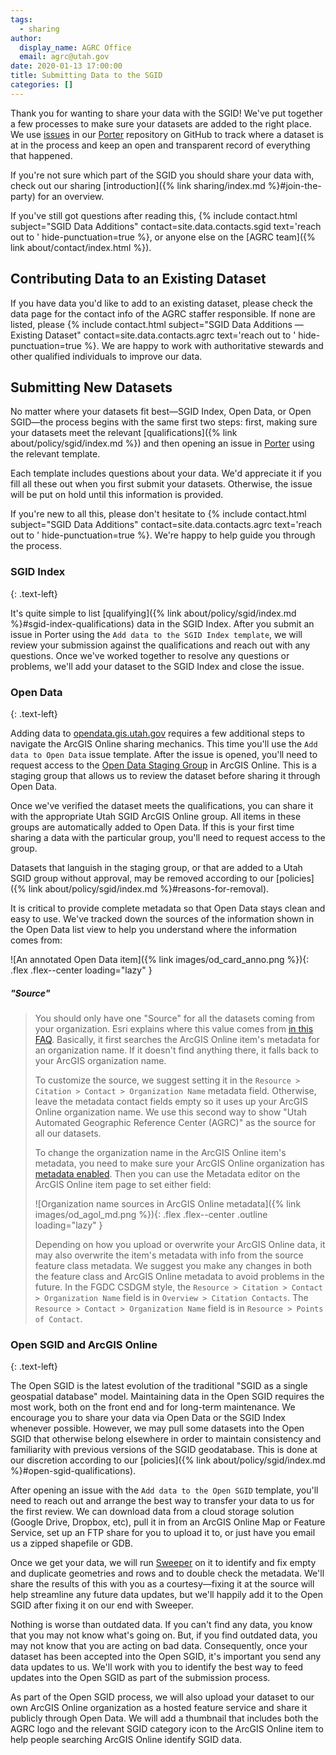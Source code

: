 ```yaml
---
tags:
  - sharing
author:
  display_name: AGRC Office
  email: agrc@utah.gov
date: 2020-01-13 17:00:00
title: Submitting Data to the SGID
categories: []
---
```


Thank you for wanting to share your data with the SGID! We've put together a few processes to make sure your datasets are added to the right place. We use [issues](https://guides.github.com/features/issues/) in our [Porter](https://github.com/agrc/porter/issues) repository on GitHub to track where a dataset is at in the process and keep an open and transparent record of everything that happened.

If you're not sure which part of the SGID you should share your data with, check out our sharing [introduction]({% link sharing/index.md %}#join-the-party) for an overview.

If you've still got questions after reading this, {% include contact.html subject="SGID Data Additions" contact=site.data.contacts.sgid text='reach out to ' hide-punctuation=true %}, or anyone else on the [AGRC team]({% link about/contact/index.html %}).

## Contributing Data to an Existing Dataset

If you have data you'd like to add to an existing dataset, please check the data page for the contact info of the AGRC staffer responsible. If none are listed, please {% include contact.html subject="SGID Data Additions — Existing Dataset" contact=site.data.contacts.agrc text='reach out to ' hide-punctuation=true %}. We are happy to work with authoritative stewards and other qualified individuals to improve our data.

## Submitting New Datasets

No matter where your datasets fit best—SGID Index, Open Data, or Open SGID—the process begins with the same first two steps: first, making sure your datasets meet the relevant [qualifications]({% link about/policy/sgid/index.md %}) and then opening an issue in [Porter](https://github.com/agrc/porter/issues) using the relevant template.

Each template includes questions about your data. We'd appreciate it if you fill all these out when you first submit your datasets. Otherwise, the issue will be put on hold until this information is provided.

If you're new to all this, please don't hesitate to {% include contact.html subject="SGID Data Additions" contact=site.data.contacts.agrc text='reach out to ' hide-punctuation=true %}. We're happy to help guide you through the process.

### SGID Index
{: .text-left}

It's quite simple to list [qualifying]({% link about/policy/sgid/index.md %}#sgid-index-qualifications) data in the SGID Index. After you submit an issue in Porter using the `Add data to the SGID Index template`, we will review your submission against the qualifications and reach out with any questions. Once we've worked together to resolve any questions or problems, we'll add your dataset to the SGID Index and close the issue.

### Open Data
{: .text-left}

Adding data to [opendata.gis.utah.gov](https://opendata.gis.utah.gov) requires a few additional steps to navigate the ArcGIS Online sharing mechanics. This time you'll use the `Add data to Open Data` issue template. After the issue is opened, you'll need to request access to the [Open Data Staging Group](https://utah.maps.arcgis.com/home/group.html?id=3d3bd0d238f24f45b2c4b84f1015a317) in ArcGIS Online. This is a staging group that allows us to review the dataset before sharing it through Open Data.

Once we've verified the dataset meets the qualifications, you can share it with the appropriate Utah SGID ArcGIS Online group. All items in these groups are automatically added to Open Data. If this is your first time sharing a data with the particular group, you'll need to request access to the group.

Datasets that languish in the staging group, or that are added to a Utah SGID group without approval, may be removed according to our [policies]({% link about/policy/sgid/index.md %}#reasons-for-removal).

It is critical to provide complete metadata so that Open Data stays clean and easy to use. We've tracked down the sources of the information shown in the Open Data list view to help you understand where the information comes from:

![An annotated Open Data item]({% link images/od_card_anno.png %}){: .flex .flex--center loading="lazy" }

##### "Source"

> You should only have one "Source" for all the datasets coming from your organization. Esri explains where this value comes from [in this FAQ](https://doc.arcgis.com/en/hub/get-started/frequently-asked-questions.htm#GUID-9843B713-46D2-4938-A961-EC0CD81AE410). Basically, it first searches the ArcGIS Online item's metadata for an organization name. If it doesn't find anything there, it falls back to your ArcGIS organization name.
>
> To customize the source, we suggest setting it in the `Resource > Citation > Contact > Organization Name` metadata field. Otherwise, leave the metadata contact fields empty so it uses up your ArcGIS Online organization name. We use this second way to show "Utah Automated Geographic Reference Center (AGRC)" as the source for all our datasets.
>
> To change the organization name in the ArcGIS Online item's metadata, you need to make sure your ArcGIS Online organization has [metadata enabled](https://doc.arcgis.com/en/arcgis-online/administer/configure-details.htm#ESRI_SECTION1_7FE1F060E03046E692BB36E5F6E3B2AE). Then you can use the Metadata editor on the ArcGIS Online item page to set either field:
>
>![Organization name sources in ArcGIS Online metadata]({% link images/od_agol_md.png %}){: .flex .flex--center .outline loading="lazy" }
>
> Depending on how you upload or overwrite your ArcGIS Online data, it may also overwrite the item's metadata with info from the source feature class metadata. We suggest you make any changes in both the feature class and ArcGIS Online metadata to avoid problems in the future. In the FGDC CSDGM style, the `Resource > Citation > Contact > Organization Name` field is in `Overview > Citation Contacts`. The `Resource > Contact > Organization Name` field is in `Resource > Points of Contact`.

### Open SGID and ArcGIS Online
{: .text-left}

The Open SGID is the latest evolution of the traditional "SGID as a single geospatial database" model. Maintaining data in the Open SGID requires the most work, both on the front end and for long-term maintenance. We encourage you to share your data via Open Data or the SGID Index whenever possible. However, we may pull some datasets into the Open SGID that otherwise belong elsewhere in order to maintain consistency and familiarity with previous versions of the SGID geodatabase. This is done at our discretion according to our [policies]({% link about/policy/sgid/index.md %}#open-sgid-qualifications).

After opening an issue with the `Add data to the Open SGID` template, you'll need to reach out and arrange the best way to transfer your data to us for the first review. We can download data from a cloud storage solution (Google Drive, Dropbox, etc), pull it in from an ArcGIS Online Map or Feature Service, set up an FTP share for you to upload it to, or just have you email us a zipped shapefile or GDB.

Once we get your data, we will run [Sweeper](https://github.com/agrc/sweeper) on it to identify and fix empty and duplicate geometries and rows and to double check the metadata. We'll share the results of this with you as a courtesy—fixing it at the source will help streamline any future data updates, but we'll happily add it to the Open SGID after fixing it on our end with Sweeper.

Nothing is worse than outdated data. If you can't find any data, you know that you may not know what's going on. But, if you find outdated data, you may not know that you are acting on bad data. Consequently, once your dataset has been accepted into the Open SGID, it's important you send any data updates to us. We'll work with you to identify the best way to feed updates into the Open SGID as part of the submission process.

As part of the Open SGID process, we will also upload your dataset to our own ArcGIS Online organization as a hosted feature service and share it publicly through Open Data. We will add a thumbnail that includes both the AGRC logo and the relevant SGID category icon to the ArcGIS Online item to help people searching ArcGIS Online identify SGID data.

